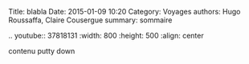 Title: blabla
Date: 2015-01-09 10:20
Category: Voyages
authors: Hugo Roussaffa, Claire Cousergue
summary: sommaire

.. youtube:: 37818131
:width: 800
:height: 500
:align: center

contenu putty down

